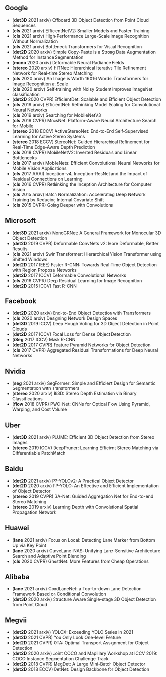 ## Google
- (**det3D** 2021 arxiv) Offboard 3D Object Detection from Point Cloud Sequences
- (**cls** 2021 arxiv) EfficientNetV2: Smaller Models and Faster Training
- (**cls** 2021 arxiv) High-Performance Large-Scale Image Recognition Without Normalization
- (**cls** 2021 arxiv) Bottleneck Transformers for Visual Recognition
- (**det2D** 2020 arxiv) Simple Copy-Paste is a Strong Data Augmentation Method for Instance Segmentation
- (**mono** 2020 arxiv) Deformable Neural Radiance Fields
- (**stereo** 2020 arxiv) HITNet: Hierarchical Iterative Tile Refinement Network for Real-time Stereo Matching
- (**cls** 2020 arxiv) An Image is Worth 16X16 Words: Transformers for Image Recognition at Scale
- (**cls** 2020 arxiv) Self-training with Noisy Student improves ImageNet classification
- (**det2D** 2020 CVPR) EfficientDet: Scalable and Efficient Object Detection
- (**cls** 2019 arxiv) EfficientNet: Rethinking Model Scaling for Convolutional Neural Networks
- (**cls** 2019 arxiv) Searching for MobileNetV3
- (**cls** 2019 CVPR) MnasNet: Platform-Aware Neural Architecture Search for Mobile
- (**stereo** 2018 ECCV) ActiveStereoNet: End-to-End Self-Supervised Learning for Active Stereo Systems
- (**stereo** 2018 ECCV) StereoNet: Guided Hierarchical Refinement for Real-Time Edge-Aware Depth Prediction
- (**cls** 2018 CVPR) MobileNetV2: Inverted Residuals and Linear Bottlenecks
- (**cls** 2017 arxiv) MobileNets: Efficient Convolutional Neural Networks for Mobile Vision Applications
- (**cls** 2017 AAAI) Inception-v4, Inception-ResNet and the Impact of Residual Connections on Learning
- (**cls** 2016 CVPR) Rethinking the Inception Architecture for Computer Vision
- (**cls** 2015 arxiv) Batch Normalization: Accelerating Deep Network Training by Reducing Internal Covariate Shift
- (**cls** 2015 CVPR) Going Deeper with Convolutions

## Microsoft
- (**det3D** 2021 arxiv) MonoGRNet: A General Framework for Monocular 3D Object Detection
- (**det2D** 2019 CVPR) Deformable ConvNets v2: More Deformable, Better Results
- (**cls** 2021 arxiv) Swin Transformer: Hierarchical Vision Transformer using Shifted Windows
- (**det2D** 2017 IEEE) Faster R-CNN: Towards Real-Time Object Detection with Region Proposal Networks
- (**det2D** 2017 ICCV) Deformable Convolutional Networks
- (**cls** 2016 CVPR) Deep Residual Learning for Image Recognition
- (**det2D** 2015 ICCV) Fast R-CNN

## Facebook
- (**det2D** 2020 arxiv) End-to-End Object Detection with Transformers
- (**cls** 2020 arxiv) Designing Network Design Spaces
- (**det3D** 2019 ICCV) Deep Hough Voting for 3D Object Detection in Point Clouds
- (**det2D** 2017 ICCV) Focal Loss for Dense Object Detection
- (**iSeg** 2017 ICCV) Mask R-CNN
- (**det2D** 2017 CVPR) Feature Pyramid Networks for Object Detection
- (**cls** 2017 CVPR) Aggregated Residual Transformations for Deep Neural Networks

## Nvidia
- (**seg** 2021 arxiv) SegFormer: Simple and Efficient Design for Semantic Segmentation with Transformers
- (**stereo** 2020 arxiv) Bi3D: Stereo Depth Estimation via Binary Classifications
- (**flow** 2018 CVPR) PWC-Net: CNNs for Optical Flow Using Pyramid, Warping, and Cost Volume

## Uber
- (**det3D** 2021 arxiv) PLUME: Efficient 3D Object Detection from Stereo Images
- (**stereo** 2019 ICCV) DeepPruner: Learning Efficient Stereo Matching via Differentiable PatchMatch

## Baidu
- (**det2D** 2021 arxiv) PP-YOLOv2: A Practical Object Detector
- (**det2D** 2020 arxiv) PP-YOLO: An Effective and Efficient Implementation of Object Detector
- (**stereo** 2019 CVPR) GA-Net: Guided Aggregation Net for End-to-end Stereo Matching
- (**stereo** 2019 arxiv) Learning Depth with Convolutional Spatial Propagation Network

## Huawei
- (**lane** 2021 arxiv) Focus on Local: Detecting Lane Marker from Bottom Up via Key Point
- (**lane** 2020 arxiv) CurveLane-NAS: Unifying Lane-Sensitive Architecture Search and Adaptive Point Blending
- (**cls** 2020 CVPR) GhostNet: More Features from Cheap Operations

## Alibaba
- (**lane** 2021 arxiv) CondLaneNet: a Top-to-down Lane Detection Framework Based on Conditional Convolution
- (**det3D** 2020 arxiv) Structure Aware Single-stage 3D Object Detection from Point Cloud

## Megvii
- (**det2D** 2021 arxiv) YOLOX: Exceeding YOLO Series in 2021
- (**det2D** 2021 CVPR) You Only Look One-level Feature
- (**det2D** 2021 CVPR) OTA: Optimal Transport Assignment for Object Detection
- (**det2D** 2020 arxiv) Joint COCO and Mapillary Workshop at ICCV 2019: COCO Instance Segmentation Challenge Track
- (**det2D** 2018 CVPR) MegDet: A Large Mini-Batch Object Detector
- (**det2D** 2018 ECCV) DetNet: Design Backbone for Object Detection